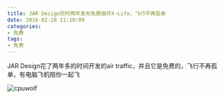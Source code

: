 ```yaml
---
title: JAR Design历时两年发布免费插件X-Life，飞行不再孤单
date: 2016-02-28 11:19:09
categories:
- 免费
tags:
- 免费
---
```


JAR Design花了两年多的时间开发的air traffic，并且它是免费的，飞行不再孤单，有电脑飞机陪你一起飞

![cpuwolf](/images/data/attachment/201602/28/192311bdxosxjrpjdfgxer.jpg)


